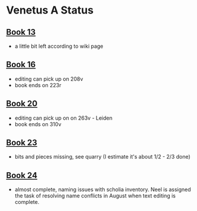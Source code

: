 # Venetus A Status


## [Book 13](https://github.com/hmteditors/hmt-13)
- a little bit left according to wiki page

## [Book 16](https://github.com/hmteditors/hmt-16) 
- editing can pick up on 208v  
- book ends on 223r

## [Book 20](https://github.com/hmteditors/hmt-20) 
- editing can pick up on on 263v - Leiden 
- book ends on 310v

## [Book 23](https://github.com/hmteditors/hmt-23) 
- bits and pieces missing, see quarry (I estimate it's about  1/2 - 2/3 done)

## [Book 24](https://github.com/hmteditors/il24-all)
- almost complete, naming issues with scholia inventory.  Neel is assigned the task of resolving name conflicts in August when text editing is complete.


